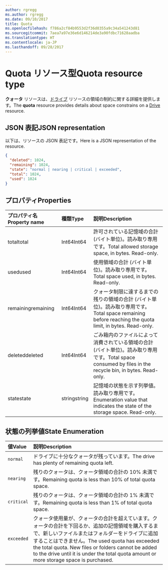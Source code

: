 ```yaml
---
author: rgregg
ms.author: rgregg
ms.date: 09/10/2017
title: Quota
ms.openlocfilehash: f786a2cf84b9553d2f36d0355a9c34a541243d81
ms.sourcegitcommit: 7aea7a97e36e6d146214de3a90fdbc71628aadba
ms.translationtype: HT
ms.contentlocale: ja-JP
ms.lasthandoff: 09/28/2017
---
```

# <a name="quota-resource-type"></a><span data-ttu-id="bde0f-102">Quota リソース型</span><span class="sxs-lookup"><span data-stu-id="bde0f-102">Quota resource type</span></span>

<span data-ttu-id="bde0f-103">**クォータ** リソースは、[ドライブ](drive.md) リソースの領域の制約に関する詳細を提供します。</span><span class="sxs-lookup"><span data-stu-id="bde0f-103">The **quota** resource provides details about space constrains on a [Drive](drive.md) resource.</span></span>

## <a name="json-representation"></a><span data-ttu-id="bde0f-104">JSON 表記</span><span class="sxs-lookup"><span data-stu-id="bde0f-104">JSON representation</span></span>

<span data-ttu-id="bde0f-105">以下は、リソースの JSON 表記です。</span><span class="sxs-lookup"><span data-stu-id="bde0f-105">Here is a JSON representation of the resource.</span></span>

<!-- {
  "blockType": "resource",
  "optionalProperties": [ ],
  "@odata.type": "microsoft.graph.quota"
}-->

```json
{
  "deleted": 1024,
  "remaining": 1024,
  "state": "normal | nearing | critical | exceeded",
  "total": 1024,
  "used": 1024
}
```

## <a name="properties"></a><span data-ttu-id="bde0f-106">プロパティ</span><span class="sxs-lookup"><span data-stu-id="bde0f-106">Properties</span></span>

| <span data-ttu-id="bde0f-107">プロパティ名</span><span class="sxs-lookup"><span data-stu-id="bde0f-107">Property name</span></span> | <span data-ttu-id="bde0f-108">種類</span><span class="sxs-lookup"><span data-stu-id="bde0f-108">Type</span></span>   | <span data-ttu-id="bde0f-109">説明</span><span class="sxs-lookup"><span data-stu-id="bde0f-109">Description</span></span>                                                                 |
|:--------------|:-------|:----------------------------------------------------------------------------|
| <span data-ttu-id="bde0f-110">total</span><span class="sxs-lookup"><span data-stu-id="bde0f-110">total</span></span>         | <span data-ttu-id="bde0f-111">Int64</span><span class="sxs-lookup"><span data-stu-id="bde0f-111">Int64</span></span>  | <span data-ttu-id="bde0f-p101">許可されている記憶域の合計 (バイト単位)。読み取り専用です。</span><span class="sxs-lookup"><span data-stu-id="bde0f-p101">Total allowed storage space, in bytes. Read-only.</span></span>                           |
| <span data-ttu-id="bde0f-114">used</span><span class="sxs-lookup"><span data-stu-id="bde0f-114">used</span></span>          | <span data-ttu-id="bde0f-115">Int64</span><span class="sxs-lookup"><span data-stu-id="bde0f-115">Int64</span></span>  | <span data-ttu-id="bde0f-p102">使用領域の合計 (バイト単位)。読み取り専用です。</span><span class="sxs-lookup"><span data-stu-id="bde0f-p102">Total space used, in bytes. Read-only.</span></span>                                      |
| <span data-ttu-id="bde0f-118">remaining</span><span class="sxs-lookup"><span data-stu-id="bde0f-118">remaining</span></span>     | <span data-ttu-id="bde0f-119">Int64</span><span class="sxs-lookup"><span data-stu-id="bde0f-119">Int64</span></span>  | <span data-ttu-id="bde0f-p103">クォータ制限に達するまでの残りの領域の合計 (バイト単位)。読み取り専用です。</span><span class="sxs-lookup"><span data-stu-id="bde0f-p103">Total space remaining before reaching the quota limit, in bytes. Read-only.</span></span> |
| <span data-ttu-id="bde0f-122">deleted</span><span class="sxs-lookup"><span data-stu-id="bde0f-122">deleted</span></span>       | <span data-ttu-id="bde0f-123">Int64</span><span class="sxs-lookup"><span data-stu-id="bde0f-123">Int64</span></span>  | <span data-ttu-id="bde0f-p104">ごみ箱内のファイルによって消費されている領域の合計 (バイト単位)。読み取り専用です。</span><span class="sxs-lookup"><span data-stu-id="bde0f-p104">Total space consumed by files in the recycle bin, in bytes. Read-only.</span></span>      |
| <span data-ttu-id="bde0f-126">state</span><span class="sxs-lookup"><span data-stu-id="bde0f-126">state</span></span>         | <span data-ttu-id="bde0f-127">string</span><span class="sxs-lookup"><span data-stu-id="bde0f-127">string</span></span> | <span data-ttu-id="bde0f-p105">記憶域の状態を示す列挙値。読み取り専用です。</span><span class="sxs-lookup"><span data-stu-id="bde0f-p105">Enumeration value that indicates the state of the storage space. Read-only.</span></span> |

## <a name="state-enumeration"></a><span data-ttu-id="bde0f-130">状態の列挙値</span><span class="sxs-lookup"><span data-stu-id="bde0f-130">State Enumeration</span></span>

| <span data-ttu-id="bde0f-131">値</span><span class="sxs-lookup"><span data-stu-id="bde0f-131">Value</span></span>      | <span data-ttu-id="bde0f-132">説明</span><span class="sxs-lookup"><span data-stu-id="bde0f-132">Description</span></span>                                                                                                                                                                 |
|:-----------|:----------------------------------------------------------------------------------------------------------------------------------------------------------------------------|
| `normal`   | <span data-ttu-id="bde0f-133">ドライブに十分なクォータが残っています。</span><span class="sxs-lookup"><span data-stu-id="bde0f-133">The drive has plenty of remaining quota left.</span></span>                                                                                                                               |
| `nearing`  | <span data-ttu-id="bde0f-134">残りのクォータは、クォータ領域の合計の 10% 未満です。</span><span class="sxs-lookup"><span data-stu-id="bde0f-134">Remaining quota is less than 10% of total quota space.</span></span>                                                                                                                      |
| `critical` | <span data-ttu-id="bde0f-135">残りのクォータは、クォータ領域の合計の 1% 未満です。</span><span class="sxs-lookup"><span data-stu-id="bde0f-135">Remaining quota is less than 1% of total quota space.</span></span>                                                                                                                       |
| `exceeded` | <span data-ttu-id="bde0f-p106">クォータ使用量が、クォータの合計を超えています。クォータの合計を下回るか、追加の記憶領域を購入するまで、新しいファイルまたはフォルダーをドライブに追加することはできません。</span><span class="sxs-lookup"><span data-stu-id="bde0f-p106">The used quota has exceeded the total quota. New files or folders cannot be added to the drive until it is under the total quota amount or more storage space is purchased.</span></span> |

<!-- {
  "type": "#page.annotation",
  "description": "The quota facet provides information about how much space the OneDrive has available.",
  "keywords": "quota,available,remaining,used",
  "section": "documentation",
  "tocPath": "Facets/Quota"
} -->
